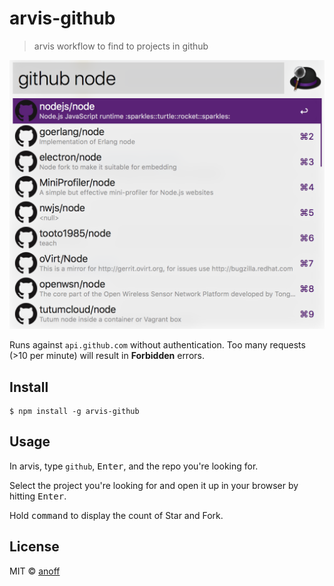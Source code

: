 # arvis-github

> arvis workflow to find to projects in github

![Screenshot](./screenshot.png)

Runs against `api.github.com` without authentication. Too many requests (>10 per minute) will result in **Forbidden** errors.

## Install

```
$ npm install -g arvis-github
```

## Usage

In arvis, type `github`, <kbd>Enter</kbd>, and the repo you're looking for.

Select the project you're looking for and open it up in your browser by hitting <kbd>Enter</kbd>.

Hold <kbd>command</kbd> to display the count of Star and Fork.

## License

MIT © [anoff](https://github.com/anoff)
